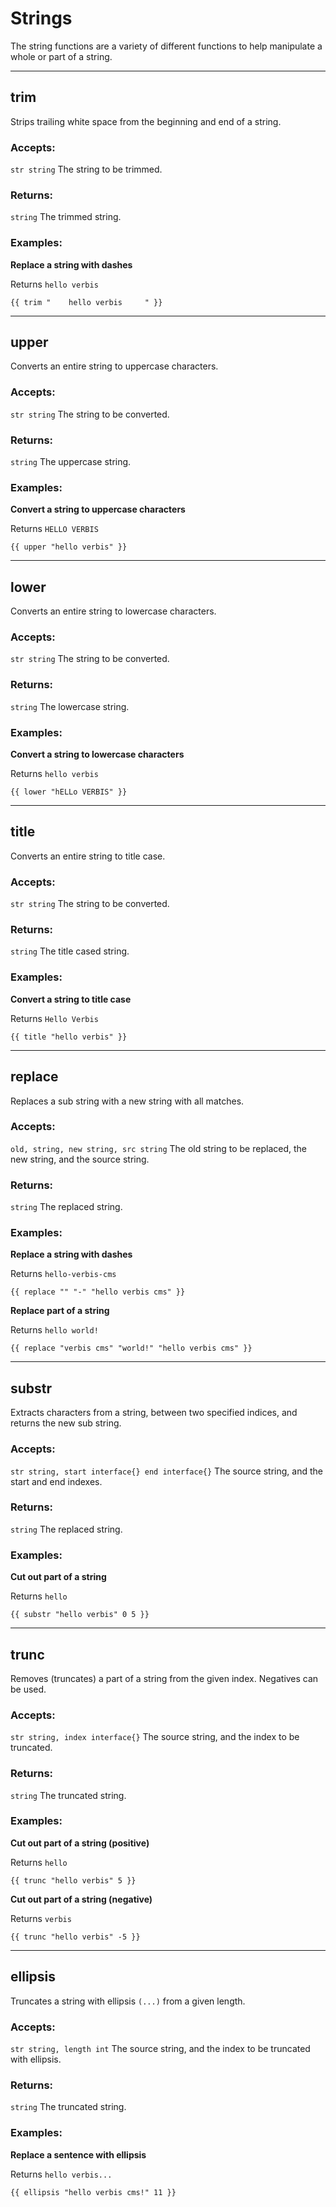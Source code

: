 # Strings

The string functions are a variety of different functions to help manipulate a whole or
part of a string.
___

## trim

Strips trailing white space from the beginning and end of a string.

### Accepts: 

`str string` The string to be trimmed.

### Returns:

`string` The trimmed string.

### Examples:

**Replace a string with dashes**

Returns `hello verbis`

```gotemplate
{{ trim "    hello verbis     " }}
```

___

## upper

Converts an entire string to uppercase characters.

### Accepts: 

`str string` The string to be converted.

### Returns:

`string` The uppercase string.

### Examples:

**Convert a string to uppercase characters**

Returns `HELLO VERBIS`

```gotemplate
{{ upper "hello verbis" }}
```

___

## lower

Converts an entire string to lowercase characters.

### Accepts: 

`str string` The string to be converted.

### Returns:

`string` The lowercase string.

### Examples:

**Convert a string to lowercase characters**

Returns `hello verbis`

```gotemplate
{{ lower "hELLo VERBIS" }}
```

___

## title

Converts an entire string to title case.

### Accepts: 

`str string` The string to be converted.

### Returns:

`string` The title cased string.

### Examples:

**Convert a string to title case**

Returns `Hello Verbis`

```gotemplate
{{ title "hello verbis" }}
```

___

## replace

Replaces a sub string with a new string with all matches.

### Accepts: 

`old, string, new string, src string` The old string to be replaced, the new string, and the source string.

### Returns:

`string` The replaced string.

### Examples:

**Replace a string with dashes**

Returns `hello-verbis-cms`

```gotemplate
{{ replace "" "-" "hello verbis cms" }}
```

**Replace part of a string**

Returns `hello world!`

```gotemplate
{{ replace "verbis cms" "world!" "hello verbis cms" }}
```

___

## substr

Extracts characters from a string, between two specified indices, and returns the new sub string.

### Accepts: 

`str string, start interface{} end interface{}` The source string, and the start and end indexes.

### Returns:

`string` The replaced string.

### Examples:

**Cut out part of a string**

Returns `hello`

```gotemplate
{{ substr "hello verbis" 0 5 }}
```

___

## trunc

Removes (truncates) a part of a string from the given index. Negatives can
be used.

### Accepts: 

`str string, index interface{}` The source string, and the index to be truncated.

### Returns:

`string` The truncated string.

### Examples:

**Cut out part of a string (positive)**

Returns `hello`

```gotemplate
{{ trunc "hello verbis" 5 }}
```

**Cut out part of a string (negative)**

Returns `verbis`

```gotemplate
{{ trunc "hello verbis" -5 }}
```

___

## ellipsis

Truncates a string with ellipsis `(...)` from a given length.

### Accepts: 

`str string, length int` The source string, and the index to be truncated with ellipsis.

### Returns:

`string` The truncated string.

### Examples:

**Replace a sentence with ellipsis**

Returns `hello verbis...`

```gotemplate
{{ ellipsis "hello verbis cms!" 11 }}
```
```